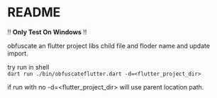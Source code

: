 
# README

!! **Only Test On Windows** !!

obfuscate an flutter project libs child file and floder name and update import.

try run in shell  
`
dart run ./bin/obfuscateflutter.dart -d=<flutter_project_dir>
`  

if run with no -d=<flutter_project_dir> will use parent location path.
